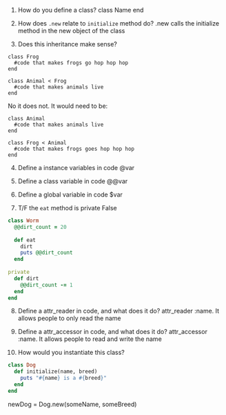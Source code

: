 1. How do you define a class?
  class Name
  end
  
2. How does `.new` relate to `initialize` method do?
  .new calls the initialize method in the new object of the class
  
3. Does this inheritance make sense?
  
  ```lang-ruby
  class Frog
    #code that makes frogs go hop hop hop
  end
  
  class Animal < Frog
    #code that makes animals live
  end
  ```

No it does not. It would need to be:

```lang-ruby
class Animal
  #code that makes animals live
end

class Frog < Animal
  #code that makes frogs goes hop hop hop
end
```

4. Define a instance variables in code
  @var
  
5. Define a class variable in code
  @@var
  
6. Define a global variable in code
  $var
  
7. T/F the `eat` method is private
  False
  ```ruby
  class Worm
    @@dirt_count = 20
  	
    def eat
      dirt
      puts @@dirt_count
    end
    
  private  
    def dirt
      @@dirt_count -= 1
    end
  end
  ```

8.  Define a attr_reader in code, and what does it do?
  attr_reader :name. It allows people to only read the name

9.  Define a attr_accessor in code, and what does it do?
  attr_accessor :name. It allows people to read and write the name

10.  How would you instantiate this class?

  ```ruby
  class Dog
    def initialize(name, breed)
      puts "#{name} is a #{breed}"
    end
  end
  ```
newDog = Dog.new(someName, someBreed)